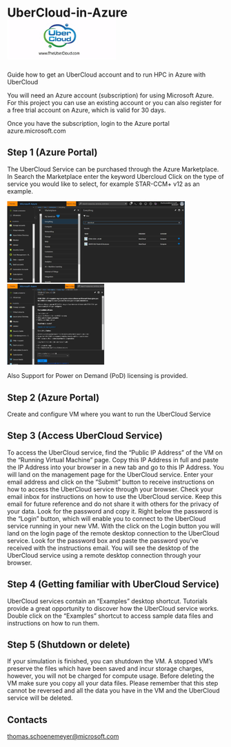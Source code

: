 # UberCloud-in-Azure <img src="https://github.com/schoenemeyer/UberCloud-in-Azure/blob/master/Ubercloud.jpg" width="252">
Guide how to get an UberCloud account and to run HPC in Azure with UberCloud

You will need an Azure account (subscription) for using Microsoft Azure. For this project you can use an existing account or you can also register for a free trial account on Azure, which is valid for 30 days. 

Once you have the subscription, login to the Azure portal azure.microsoft.com 

## Step 1 (Azure Portal)

The  UberCloud Service can be purchased through the Azure Marketplace. In Search the Marketplace enter the keyword Ubercloud
Click on the type of service you would like to select, for example STAR-CCM+ v12 as an example.

<img src="https://github.com/schoenemeyer/UberCloud-in-Azure/blob/master/ubercloudmp.JPG" width="412"> <img src="https://github.com/schoenemeyer/UberCloud-in-Azure/blob/master/ubercloudserv.JPG" width="225">

Also Support for Power on Demand (PoD) licensing is provided.

## Step 2 (Azure Portal)

Create and configure VM where you want to run the UberCloud Service

## Step 3 (Access UberCloud Service)

To access the UberCloud service, find the “Public IP Address” of the VM on the “Running Virtual Machine” page. Copy this IP Address in full and paste the IP Address into your browser in a new tab and go to this IP Address. You will land on the management page for the UberCloud service. Enter your email address and click on the “Submit” button to receive instructions on how to access the UberCloud service through your browser.
Check your email inbox for instructions on how to use the UberCloud service. Keep this email for future reference and do not share it with others for the privacy of your data. Look for the password and copy it. Right below the password is the “Login” button, which will enable you to connect to the UberCloud service running in your new VM.
With the click on the Login button you will land on the login page of the remote desktop connection to the UberCloud service. Look for the password box and paste the password you’ve received with the instructions email. You will see the desktop of the UberCloud service using a remote desktop connection through your browser.

## Step 4 (Getting familiar with UberCloud Service)

UberCloud services contain an “Examples” desktop shortcut. Tutorials provide a great opportunity to discover how the UberCloud service works. Double click on the “Examples” shortcut to access sample data files and instructions on how to run them.

## Step 5 (Shutdown or delete)

If your simulation is finished, you can shutdown the VM. A stopped VM’s preserve the files which have been saved and incur storage charges, however, you will not be charged for compute usage. Before deleting the VM make sure you copy all your data files. Please remember that this step cannot be reversed and all the data you have in the VM and the UberCloud service will be deleted.

## Contacts

thomas.schoenemeyer@microsoft.com
